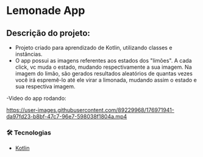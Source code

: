 # Lemonade App

## Descrição do projeto:
 - Projeto criado para aprendizado de Kotlin, utilizando classes e instâncias.
- O app possui as imagens referentes aos estados dos "limões". A cada click, vc muda o estado, mudando respectivamente a sua imagem. Na imagem do limão, são gerados resultados aleatórios de quantas vezes você irá espremê-lo até ele virar a limonada, mudando assim o estado e sua respectiva imagem.

-Video do app rodando:

https://user-images.githubusercontent.com/89229968/176971941-da97fd23-b8bf-47c7-96e7-598038f1804a.mp4

 
 ### 🛠 Tecnologias
 
 - [Kotlin](https://kotlinlang.org/)
